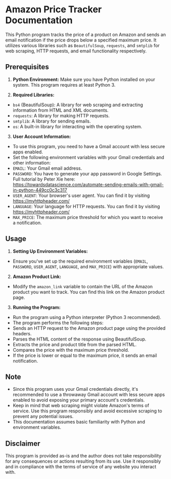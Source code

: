 # Amazon Price Tracker Documentation

This Python program tracks the price of a product on Amazon and sends an email notification if the price drops below a 
specified maximum price. It utilizes various libraries such as `BeautifulSoup`, `requests`, and `smtplib` for web scraping, HTTP requests, and email functionality respectively.

## Prerequisites
1. **Python Environment:** Make sure you have Python installed on your system. This program requires at least Python 3.

2. **Required Libraries:**
- `bs4` (BeautifulSoup): A library for web scraping and extracting information from HTML and XML documents.
- `requests`: A library for making HTTP requests.
- `smtplib`: A library for sending emails.
- `os`: A built-in library for interacting with the operating system.

3. **User Account Information:**

- To use this program, you need to have a Gmail account with less secure apps enabled.
- Set the following environment variables with your Gmail credentials and other information:
- `EMAIL`: Your Gmail email address.
- `PASSWORD`: You have to generate your app password in Google Settings. Full tutorial by Peter Xie here: https://towardsdatascience.com/automate-sending-emails-with-gmail-in-python-449cc0c3c317
- `USER_AGENT`: Your browser's user agent. You can find it by visiting https://myhttpheader.com/
- `LANGUAGE`: Your language for HTTP requests. You can find it by visiting https://myhttpheader.com/
- `MAX_PRICE`: The maximum price threshold for which you want to receive a notification.

## Usage
 
1. **Setting Up Environment Variables:**

- Ensure you've set up the required environment variables (`EMAIL`, `PASSWORD`, `USER_AGENT`, `LANGUAGE`, and `MAX_PRICE`) with appropriate values.
2. **Amazon Product Link:**
- Modify the `amazon_link` variable to contain the URL of the Amazon product you want to track. You can find this link on the Amazon product page.

3. **Running the Program:**

- Run the program using a Python interpreter (Python 3 recommended).
- The program performs the following steps:
- Sends an HTTP request to the Amazon product page using the provided headers.
- Parses the HTML content of the response using BeautifulSoup.
- Extracts the price and product title from the parsed HTML.
- Compares the price with the maximum price threshold.
- If the price is lower or equal to the maximum price, it sends an email notification.

## Note
- Since this program uses your Gmail credentials directly, it's recommended to use a throwaway Gmail account with less secure apps enabled to avoid exposing your primary account's credentials.
- Keep in mind that web scraping might violate Amazon's terms of service. Use this program responsibly and avoid excessive scraping to prevent any potential issues.
- This documentation assumes basic familiarity with Python and environment variables.

## Disclaimer
This program is provided as-is and the author does not take responsibility for any consequences or actions resulting from its use. Use it responsibly and in compliance with the terms of service of any website you interact with.